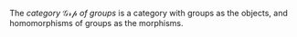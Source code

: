 The *category* $\mathcal{Grp}$ *of groups* is a category with groups as the objects, and homomorphisms of groups as the morphisms.
